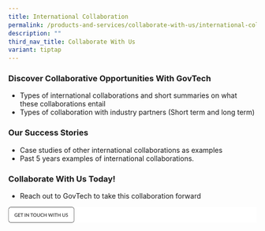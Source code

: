 ```yaml
---
title: International Collaboration
permalink: /products-and-services/collaborate-with-us/international-collaboration/
description: ""
third_nav_title: Collaborate With Us
variant: tiptap
---
```

### **Discover Collaborative Opportunities With GovTech**

* Types of international collaborations and short summaries on what these collaborations entail 
* Types of collaboration with industry partners (Short term and long term)

### **Our Success Stories**
* Case studies of other international collaborations as examples 
* Past 5 years examples of international collaborations.

### **Collaborate With Us Today!**
* Reach out to GovTech to take this collaboration forward

![](/images/get%20in%20touch.png)